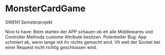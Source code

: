 # MonsterCardGame

SWEN1 Semsterprojekt

Nice to have: Beim starten der APP schauen ob eh alle Middlewares und Controller Methods custome Attribute besitzen.
Potentieller Bug: App schmiert ab, wenn lange mit ihr nichts gemacht wird. Vlt weil der Socket bei einer Request nicht richtig geschlossen wird.